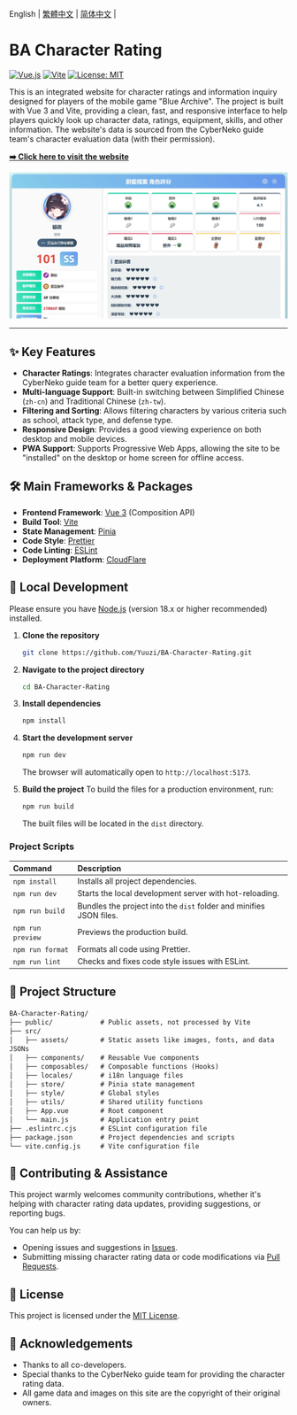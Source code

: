 <p>
  English | 
  <a href="../README.md">繁體中文</a> | 
  <a href="./README.zh-CN.md">简体中文</a> | 
</p>

# BA Character Rating

<p align="left">
  <a href="https://vuejs.org/"><img alt="Vue.js" src="https://img.shields.io/badge/Vue.js-3-4FC08D?style=flat-square"></a>
  <a href="https://vitejs.dev/"><img alt="Vite" src="https://img.shields.io/badge/Vite-5-646CFF?style=flat-square"></a>
  <a href="https://opensource.org/licenses/MIT"><img alt="License: MIT" src="https://img.shields.io/badge/License-MIT-yellow.svg?style=flat-square"></a>
</p>

This is an integrated website for character ratings and information inquiry designed for players of the mobile game "Blue Archive". The project is built with Vue 3 and Vite, providing a clean, fast, and responsive interface to help players quickly look up character data, ratings, equipment, skills, and other information. The website's data is sourced from the CyberNeko guide team's character evaluation data (with their permission).

**[➡️ Click here to visit the website](https://yuuzi.dev/BA-Character-Rating/)**

![Project Preview](https://raw.githubusercontent.com/Yuuzi261/BA-Character-Rating/refs/heads/main/public/og_image.webp)

---

## ✨ Key Features

*   **Character Ratings**: Integrates character evaluation information from the CyberNeko guide team for a better query experience.
*   **Multi-language Support**: Built-in switching between Simplified Chinese (`zh-cn`) and Traditional Chinese (`zh-tw`).
*   **Filtering and Sorting**: Allows filtering characters by various criteria such as school, attack type, and defense type.
*   **Responsive Design**: Provides a good viewing experience on both desktop and mobile devices.
*   **PWA Support**: Supports Progressive Web Apps, allowing the site to be "installed" on the desktop or home screen for offline access.

## 🛠️ Main Frameworks & Packages

*   **Frontend Framework**: [Vue 3](https://vuejs.org/) (Composition API)
*   **Build Tool**: [Vite](https://vitejs.dev/)
*   **State Management**: [Pinia](https://pinia.vuejs.org/)
*   **Code Style**: [Prettier](https://prettier.io/)
*   **Code Linting**: [ESLint](https://eslint.org/)
*   **Deployment Platform**: [CloudFlare](https://www.cloudflare.com/)

## 🚀 Local Development

Please ensure you have [Node.js](https://nodejs.org/) (version 18.x or higher recommended) installed.

1.  **Clone the repository**
    ```bash
    git clone https://github.com/Yuuzi/BA-Character-Rating.git
    ```

2.  **Navigate to the project directory**
    ```bash
    cd BA-Character-Rating
    ```

3.  **Install dependencies**
    ```bash
    npm install
    ```

4.  **Start the development server**
    ```bash
    npm run dev
    ```
    The browser will automatically open to `http://localhost:5173`.

5.  **Build the project**
    To build the files for a production environment, run:
    ```bash
    npm run build
    ```
    The built files will be located in the `dist` directory.

### Project Scripts
 
| Command | Description |
| :--- | :--- |
| `npm install` | Installs all project dependencies. |
| `npm run dev` | Starts the local development server with hot-reloading. |
| `npm run build` | Bundles the project into the `dist` folder and minifies JSON files. |
| `npm run preview` | Previews the production build. |
| `npm run format` | Formats all code using Prettier. |
| `npm run lint` | Checks and fixes code style issues with ESLint. |

## 📁 Project Structure

```
BA-Character-Rating/
├── public/            # Public assets, not processed by Vite
├── src/
│   ├── assets/        # Static assets like images, fonts, and data JSONs
│   ├── components/    # Reusable Vue components
│   ├── composables/   # Composable functions (Hooks)
│   ├── locales/       # i18n language files
│   ├── store/         # Pinia state management
│   ├── style/         # Global styles
│   ├── utils/         # Shared utility functions
│   ├── App.vue        # Root component
│   └── main.js        # Application entry point
├── .eslintrc.cjs      # ESLint configuration file
├── package.json       # Project dependencies and scripts
└── vite.config.js     # Vite configuration file
```

## 🤝 Contributing & Assistance

This project warmly welcomes community contributions, whether it's helping with character rating data updates, providing suggestions, or reporting bugs.

You can help us by:

*   Opening issues and suggestions in [Issues](https://github.com/Yuuzi261/BA-Character-Rating/issues).
*   Submitting missing character rating data or code modifications via [Pull Requests](https://github.com/Yuuzi261/BA-Character-Rating/pulls).

## 📄 License

This project is licensed under the [MIT License](https://opensource.org/licenses/MIT).

## 🙏 Acknowledgements

*   Thanks to all co-developers.
*   Special thanks to the CyberNeko guide team for providing the character rating data.
*   All game data and images on this site are the copyright of their original owners.

